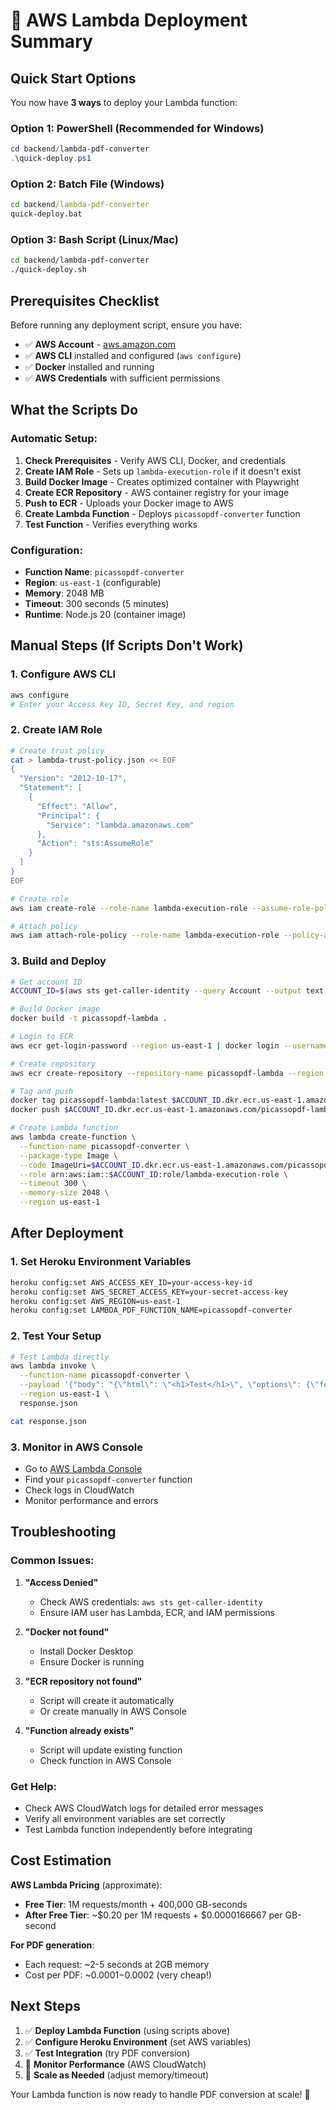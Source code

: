# 🚀 AWS Lambda Deployment Summary

## Quick Start Options

You now have **3 ways** to deploy your Lambda function:

### Option 1: PowerShell (Recommended for Windows)
```powershell
cd backend/lambda-pdf-converter
.\quick-deploy.ps1
```

### Option 2: Batch File (Windows)
```cmd
cd backend/lambda-pdf-converter
quick-deploy.bat
```

### Option 3: Bash Script (Linux/Mac)
```bash
cd backend/lambda-pdf-converter
./quick-deploy.sh
```

## Prerequisites Checklist

Before running any deployment script, ensure you have:

- ✅ **AWS Account** - [aws.amazon.com](https://aws.amazon.com)
- ✅ **AWS CLI** installed and configured (`aws configure`)
- ✅ **Docker** installed and running
- ✅ **AWS Credentials** with sufficient permissions

## What the Scripts Do

### Automatic Setup:
1. **Check Prerequisites** - Verify AWS CLI, Docker, and credentials
2. **Create IAM Role** - Sets up `lambda-execution-role` if it doesn't exist
3. **Build Docker Image** - Creates optimized container with Playwright
4. **Create ECR Repository** - AWS container registry for your image
5. **Push to ECR** - Uploads your Docker image to AWS
6. **Create Lambda Function** - Deploys `picassopdf-converter` function
7. **Test Function** - Verifies everything works

### Configuration:
- **Function Name**: `picassopdf-converter`
- **Region**: `us-east-1` (configurable)
- **Memory**: 2048 MB
- **Timeout**: 300 seconds (5 minutes)
- **Runtime**: Node.js 20 (container image)

## Manual Steps (If Scripts Don't Work)

### 1. Configure AWS CLI
```bash
aws configure
# Enter your Access Key ID, Secret Key, and region
```

### 2. Create IAM Role
```bash
# Create trust policy
cat > lambda-trust-policy.json << EOF
{
  "Version": "2012-10-17",
  "Statement": [
    {
      "Effect": "Allow",
      "Principal": {
        "Service": "lambda.amazonaws.com"
      },
      "Action": "sts:AssumeRole"
    }
  ]
}
EOF

# Create role
aws iam create-role --role-name lambda-execution-role --assume-role-policy-document file://lambda-trust-policy.json

# Attach policy
aws iam attach-role-policy --role-name lambda-execution-role --policy-arn arn:aws:iam::aws:policy/service-role/AWSLambdaBasicExecutionRole
```

### 3. Build and Deploy
```bash
# Get account ID
ACCOUNT_ID=$(aws sts get-caller-identity --query Account --output text)

# Build Docker image
docker build -t picassopdf-lambda .

# Login to ECR
aws ecr get-login-password --region us-east-1 | docker login --username AWS --password-stdin $ACCOUNT_ID.dkr.ecr.us-east-1.amazonaws.com

# Create repository
aws ecr create-repository --repository-name picassopdf-lambda --region us-east-1

# Tag and push
docker tag picassopdf-lambda:latest $ACCOUNT_ID.dkr.ecr.us-east-1.amazonaws.com/picassopdf-lambda:latest
docker push $ACCOUNT_ID.dkr.ecr.us-east-1.amazonaws.com/picassopdf-lambda:latest

# Create Lambda function
aws lambda create-function \
  --function-name picassopdf-converter \
  --package-type Image \
  --code ImageUri=$ACCOUNT_ID.dkr.ecr.us-east-1.amazonaws.com/picassopdf-lambda:latest \
  --role arn:aws:iam::$ACCOUNT_ID:role/lambda-execution-role \
  --timeout 300 \
  --memory-size 2048 \
  --region us-east-1
```

## After Deployment

### 1. Set Heroku Environment Variables
```bash
heroku config:set AWS_ACCESS_KEY_ID=your-access-key-id
heroku config:set AWS_SECRET_ACCESS_KEY=your-secret-access-key
heroku config:set AWS_REGION=us-east-1
heroku config:set LAMBDA_PDF_FUNCTION_NAME=picassopdf-converter
```

### 2. Test Your Setup
```bash
# Test Lambda directly
aws lambda invoke \
  --function-name picassopdf-converter \
  --payload '{"body": "{\"html\": \"<h1>Test</h1>\", \"options\": {\"format\": \"A4\"}}"}' \
  --region us-east-1 \
  response.json

cat response.json
```

### 3. Monitor in AWS Console
- Go to [AWS Lambda Console](https://console.aws.amazon.com/lambda/)
- Find your `picassopdf-converter` function
- Check logs in CloudWatch
- Monitor performance and errors

## Troubleshooting

### Common Issues:

1. **"Access Denied"**
   - Check AWS credentials: `aws sts get-caller-identity`
   - Ensure IAM user has Lambda, ECR, and IAM permissions

2. **"Docker not found"**
   - Install Docker Desktop
   - Ensure Docker is running

3. **"ECR repository not found"**
   - Script will create it automatically
   - Or create manually in AWS Console

4. **"Function already exists"**
   - Script will update existing function
   - Check function in AWS Console

### Get Help:
- Check AWS CloudWatch logs for detailed error messages
- Verify all environment variables are set correctly
- Test Lambda function independently before integrating

## Cost Estimation

**AWS Lambda Pricing** (approximate):
- **Free Tier**: 1M requests/month + 400,000 GB-seconds
- **After Free Tier**: ~$0.20 per 1M requests + $0.0000166667 per GB-second

**For PDF generation**:
- Each request: ~2-5 seconds at 2GB memory
- Cost per PDF: ~$0.0001-$0.0002 (very cheap!)

## Next Steps

1. ✅ **Deploy Lambda Function** (using scripts above)
2. ✅ **Configure Heroku Environment** (set AWS variables)
3. ✅ **Test Integration** (try PDF conversion)
4. 🔄 **Monitor Performance** (AWS CloudWatch)
5. 🚀 **Scale as Needed** (adjust memory/timeout)

Your Lambda function is now ready to handle PDF conversion at scale! 🎉
